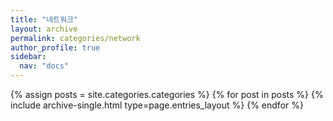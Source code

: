 ```yaml
---
title: "네트워크"
layout: archive
permalink: categories/network
author_profile: true
sidebar:
  nav: "docs"
---
```


 {% assign posts = site.categories.categories %}
 {% for post in posts %} {% include archive-single.html type=page.entries_layout %} {% endfor %}


